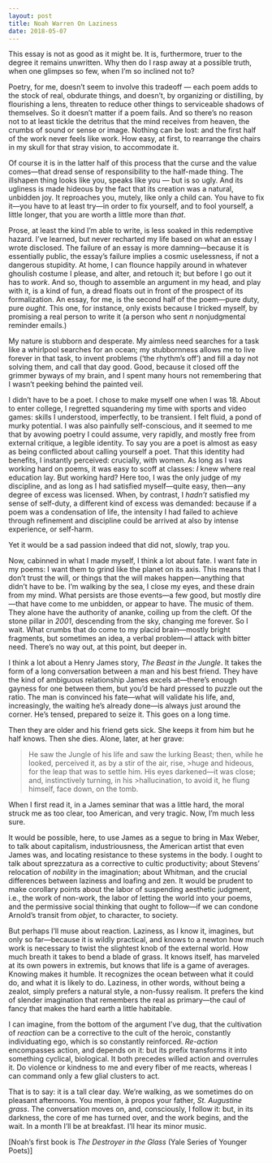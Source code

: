 ```yaml
---
layout: post
title: Noah Warren On Laziness
date: 2018-05-07
---
```

This essay is not as good as it might be. It is, furthermore, truer to the degree it remains unwritten. Why then do I rasp away at a possible truth, when one glimpses so few, when I’m so inclined not to?
 
Poetry, for me, doesn’t seem to involve this tradeoff — each poem adds to the stock of real, obdurate things, and doesn’t, by organizing or distilling, by flourishing a lens, threaten to reduce other things to serviceable shadows of themselves. So it doesn’t matter if a poem fails. And so there’s no reason not to at least tickle the detritus that the mind receives from heaven, the crumbs of sound or sense or image. Nothing can be lost: and the first half of the work never feels like work. How easy, at first, to rearrange the chairs in my skull for that stray vision, to accommodate it.
 
Of course it is in the latter half of this process that the curse and the value comes—that dread sense of responsibility to the half-made thing. The illshapen thing looks like you, speaks like you — but is so ugly. And its ugliness is made hideous by the fact that its creation was a natural, unbidden joy. It reproaches you, mutely, like only a child can. You have to fix it—you have to at least try—in order to fix yourself, and to fool yourself, a little longer, that you are worth a little more than _that_.
 
Prose, at least the kind I’m able to write, is less soaked in this redemptive hazard. I’ve learned, but never recharted my life based on what an essay I wrote disclosed. The failure of an essay is more damning—because it is essentially public, the essay’s failure implies a cosmic uselessness, if not a dangerous stupidity. At home, I can flounce happily around in whatever ghoulish costume I please, and alter, and retouch it; but before I go out it has to _work_. And so, though to assemble an argument in my head, and play with it, is a kind of fun, a dread floats out in front of the prospect of its formalization. An essay, for me, is the second half of the poem—pure duty, pure _ought_. This one, for instance, only exists because I tricked myself, by promising a real person to write it (a person who sent _n_ nonjudgmental reminder emails.)
 
My nature is stubborn and desperate. My aimless need searches for a task like a whirlpool searches for an ocean; my stubbornness allows me to live forever in that task, to invent problems (‘the rhythm’s off’) and fill a day not solving them, and call that day good. Good, because it closed off the grimmer byways of my brain, and I spent many hours not remembering that I wasn’t peeking behind the painted veil.
 
I didn’t have to be a poet. I chose to make myself one when I was 18. About to enter college, I regretted squandering my time with sports and video games: skills I understood, imperfectly, to be transient. I felt fluid, a pond of murky potential. I was also painfully self-conscious, and it seemed to me that by avowing poetry I could assume, very rapidly, and mostly free from external critique, a legible identity. To say you are a poet is almost as easy as being conflicted about calling yourself a poet. That this identity had benefits, I instantly perceived: crucially, with women. As long as I was working hard on poems, it was easy to scoff at classes: _I_ knew where real education lay. But working hard? Here too, I was the only judge of my discipline, and as long as I had satisfied myself—quite easy, then—any degree of excess was licensed. When, by contrast, I _hadn’t_ satisfied my sense of self-duty, a different kind of excess was demanded: because if a poem was a condensation of life, the intensity I had failed to achieve through refinement and discipline could be arrived at also by intense experience, or self-harm.
 
Yet it would be a sad passion indeed that did not, slowly, trap you.
 
Now, cabinned in what I made myself, I think a lot about fate. I want fate in my poems: I want them to grind like the planet on its axis. This means that I don’t trust the will, or things that the will makes happen—anything that didn’t have to be. I’m walking by the sea, I close my eyes, and these drain from my mind. What persists are those events—a few good, but mostly dire—that have come to me unbidden, or appear to have. The music of them. They alone have the authority of ananke, coiling up from the cleft. Of the stone pillar in _2001_, descending from the sky, changing me forever. So I wait. What crumbs that do come to my placid brain—mostly bright fragments, but sometimes an idea, a verbal problem—I attack with bitter need. There’s no way out, at this point, but deeper in.
 
I think a lot about a Henry James story, _The Beast in the Jungle_. It takes the form of a long conversation between a man and his best friend. They have the kind of ambiguous relationship James excels at—there’s enough gayness for one between them, but you’d be hard pressed to puzzle out the ratio. The man is convinced his fate—what will validate his life, and, increasingly, the waiting he’s already done—is always just around the corner. He’s tensed, prepared to seize it. This goes on a long time.
 
Then they are older and his friend gets sick. She keeps it from him but he half knows. Then she dies. Alone, later, at her grave:
 
>He saw the Jungle of his life and saw the lurking Beast; then, while he looked, perceived it, as by a stir of the air, rise, >huge and hideous, for the leap that was to settle him.  His eyes darkened—it was close; and, instinctively turning, in his >hallucination, to avoid it, he flung himself, face down, on the tomb.
 
When I first read it, in a James seminar that was a little hard, the moral struck me as too clear, too American, and very tragic. Now, I’m much less sure. 
 
It would be possible, here, to use James as a segue to bring in Max Weber, to talk about capitalism, industriousness, the American artist that even James was, and locating resistance to these systems in the body. I ought to talk about sprezzatura as a corrective to cultic productivity; about Stevens’ relocation of _nobility_ in the imagination; about Whitman, and the crucial differences between laziness and loafing and zen. It would be prudent to make corollary points about the labor of suspending aesthetic judgment, i.e., the work of non-work, the labor of letting the world into your poems, and the permissive social thinking that ought to follow—if we can condone Arnold’s transit from _objet_, to character, to society.
 
But perhaps I’ll muse about reaction. Laziness, as I know it, imagines, but only so far—because it is wildly practical, and knows to a newton how much work is necessary to twist the slightest knob of the external world. How much breath it takes to bend a blade of grass. It knows itself, has marveled at its own powers in extremis, but knows that life is a game of averages. Knowing makes it humble. It recognizes the ocean between what it could do, and what it is likely to do. Laziness, in other words, without being a zealot, simply prefers a natural style, a non-fussy realism. It prefers the kind of slender imagination that remembers the real as primary—the caul of fancy that makes the hard earth a little habitable.
 
I can imagine, from the bottom of the argument I’ve dug, that the cultivation of _reaction_ can be a corrective to the cult of the heroic, constantly individuating ego, which is so constantly reinforced. _Re-action_ encompasses action, and depends on it: but its prefix transforms it into something cyclical, biological. It both precedes willed action and overrules it. Do violence or kindness to me and every fiber of me reacts, whereas I can command only a few glial clusters to act.
 
That is to say: it is a tall clear day. We’re walking, as we sometimes do on pleasant afternoons. You mention, à propos your father, _St. Augustine grass_. The conversation moves on, and, consciously, I follow it: but, in its darkness, the core of me has turned over, and the work begins, and the wait. In a month I’ll be at breakfast. I’ll hear its minor music.

[Noah’s first book is _The Destroyer in the Glass_ (Yale Series of Younger Poets)]
